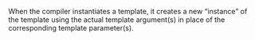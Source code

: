 When the compiler instantiates a template, it creates a new “instance” of the template using the actual template argument(s) in place of the corresponding template parameter(s).
